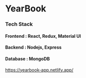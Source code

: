 # YearBook
### Tech Stack
#### Frontend : React, Redux, Material UI
#### Backend  : Nodejs, Express
#### Database : MongoDB
 
https://yearbook-app.netlify.app/
